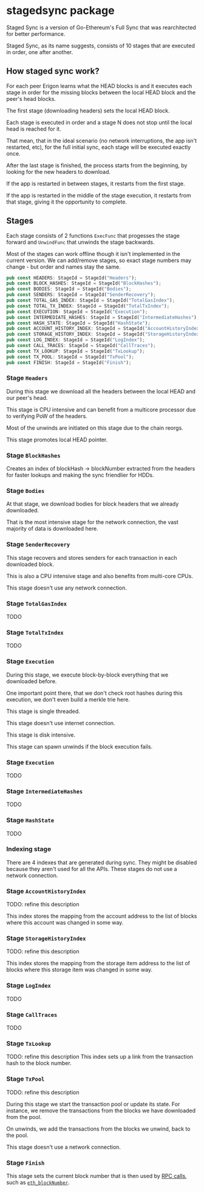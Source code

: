 # stagedsync package
Staged Sync is a version of Go-Ethereum's Full Sync that was rearchitected for better performance.

Staged Sync, as its name suggests, consists of 10 stages that are executed in order, one after another.

## How staged sync work?

For each peer Erigon learns what the HEAD blocks is and it executes each stage in order for the missing blocks between the local HEAD block and the peer's head blocks.

The first stage (downloading headers) sets the local HEAD block.

Each stage is executed in order and a stage N does not stop until the local head is reached for it.

That mean, that in the ideal scenario (no network interruptions, the app isn't restarted, etc), for the full initial sync, each stage will be executed exactly once.

After the last stage is finished, the process starts from the beginning, by looking for the new headers to download.

If the app is restarted in between stages, it restarts from the first stage.

If the app is restarted in the middle of the stage execution, it restarts from that stage, giving it the opportunity to complete.

## Stages
Each stage consists of 2 functions `ExecFunc` that progesses the stage forward and `UnwindFunc` that unwinds the stage backwards.

Most of the stages can work offline though it isn't implemented in the current version.
We can add/remove stages, so exact stage numbers may change - but order and names stay the same.

```rust
pub const HEADERS: StageId = StageId("Headers");
pub const BLOCK_HASHES: StageId = StageId("BlockHashes");
pub const BODIES: StageId = StageId("Bodies");
pub const SENDERS: StageId = StageId("SenderRecovery");
pub const TOTAL_GAS_INDEX: StageId = StageId("TotalGasIndex");
pub const TOTAL_TX_INDEX: StageId = StageId("TotalTxIndex");
pub const EXECUTION: StageId = StageId("Execution");
pub const INTERMEDIATE_HASHES: StageId = StageId("IntermediateHashes");
pub const HASH_STATE: StageId = StageId("HashState");
pub const ACCOUNT_HISTORY_INDEX: StageId = StageId("AccountHistoryIndex");
pub const STORAGE_HISTORY_INDEX: StageId = StageId("StorageHistoryIndex");
pub const LOG_INDEX: StageId = StageId("LogIndex");
pub const CALL_TRACES: StageId = StageId("CallTraces");
pub const TX_LOOKUP: StageId = StageId("TxLookup");
pub const TX_POOL: StageId = StageId("TxPool");
pub const FINISH: StageId = StageId("Finish");
```


### Stage `Headers`

During this stage we download all the headers between the local HEAD and our peer's head.

This stage is CPU intensive and can benefit from a multicore processor due to verifying PoW of the headers.

Most of the unwinds are initiated on this stage due to the chain reorgs.

This stage promotes local HEAD pointer.

### Stage `BlockHashes`

Creates an index of blockHash -> blockNumber extracted from the headers for faster lookups and making the sync friendlier for HDDs.

### Stage `Bodies`

At that stage, we download bodies for block headers that we already downloaded.

That is the most intensive stage for the network connection, the vast majority of data is downloaded here.

### Stage `SenderRecovery`

This stage recovers and stores senders for each transaction in each downloaded block.

This is also a CPU intensive stage and also benefits from multi-core CPUs.

This stage doesn't use any network connection.

### Stage `TotalGasIndex`
TODO

### Stage `TotalTxIndex`
TODO

### Stage `Execution`

During this stage, we execute block-by-block everything that we downloaded before.

One important point there, that we don't check root hashes during this execution, we don't even build a merkle trie here.

This stage is single threaded.

This stage doesn't use internet connection.

This stage is disk intensive.

This stage can spawn unwinds if the block execution fails.

### Stage `Execution`
TODO

### Stage `IntermediateHashes`
TODO

### Stage `HashState`
TODO

### Indexing stage
There are 4 indexes that are generated during sync.
They might be disabled because they aren't used for all the APIs.
These stages do not use a network connection.

### Stage `AccountHistoryIndex`
TODO: refine this description

This index stores the mapping from the account address to the list of blocks where this account was changed in some way.

### Stage `StorageHistoryIndex`
TODO: refine this description

This index stores the mapping from the storage item address to the list of blocks where this storage item was changed in some way.

### Stage `LogIndex`
TODO

### Stage `CallTraces`
TODO

### Stage `TxLookup`
TODO: refine this description
This index sets up a link from the transaction hash to the block number.

### Stage `TxPool`
TODO: refine this description

During this stage we start the transaction pool or update its state. For instance, we remove the transactions from the blocks we have downloaded from the pool.

On unwinds, we add the transactions from the blocks we unwind, back to the pool.

This stage doesn't use a network connection.

### Stage `Finish`

This stage sets the current block number that is then used by [RPC calls](../../cmd/rpcdaemon/Readme.md), such as [`eth_blockNumber`](../../README.md).
